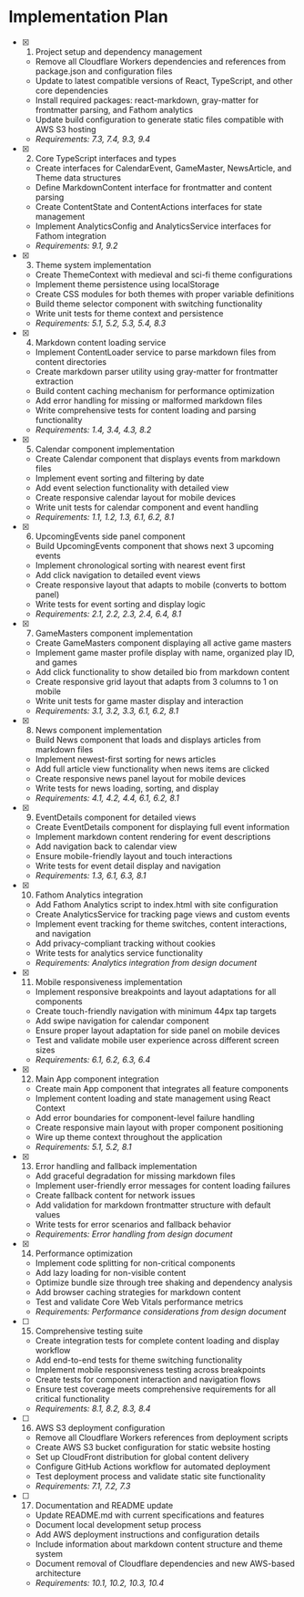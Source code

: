 # Implementation Plan

- [x] 1. Project setup and dependency management
  - Remove all Cloudflare Workers dependencies and references from package.json and configuration files
  - Update to latest compatible versions of React, TypeScript, and other core dependencies
  - Install required packages: react-markdown, gray-matter for frontmatter parsing, and Fathom analytics
  - Update build configuration to generate static files compatible with AWS S3 hosting
  - _Requirements: 7.3, 7.4, 9.3, 9.4_

- [x] 2. Core TypeScript interfaces and types
  - Create interfaces for CalendarEvent, GameMaster, NewsArticle, and Theme data structures
  - Define MarkdownContent interface for frontmatter and content parsing
  - Create ContentState and ContentActions interfaces for state management
  - Implement AnalyticsConfig and AnalyticsService interfaces for Fathom integration
  - _Requirements: 9.1, 9.2_

- [x] 3. Theme system implementation
  - Create ThemeContext with medieval and sci-fi theme configurations
  - Implement theme persistence using localStorage
  - Create CSS modules for both themes with proper variable definitions
  - Build theme selector component with switching functionality
  - Write unit tests for theme context and persistence
  - _Requirements: 5.1, 5.2, 5.3, 5.4, 8.3_

- [x] 4. Markdown content loading service
  - Implement ContentLoader service to parse markdown files from content directories
  - Create markdown parser utility using gray-matter for frontmatter extraction
  - Build content caching mechanism for performance optimization
  - Add error handling for missing or malformed markdown files
  - Write comprehensive tests for content loading and parsing functionality
  - _Requirements: 1.4, 3.4, 4.3, 8.2_

- [x] 5. Calendar component implementation
  - Create Calendar component that displays events from markdown files
  - Implement event sorting and filtering by date
  - Add event selection functionality with detailed view
  - Create responsive calendar layout for mobile devices
  - Write unit tests for calendar component and event handling
  - _Requirements: 1.1, 1.2, 1.3, 6.1, 6.2, 8.1_

- [x] 6. UpcomingEvents side panel component
  - Build UpcomingEvents component that shows next 3 upcoming events
  - Implement chronological sorting with nearest event first
  - Add click navigation to detailed event views
  - Create responsive layout that adapts to mobile (converts to bottom panel)
  - Write tests for event sorting and display logic
  - _Requirements: 2.1, 2.2, 2.3, 2.4, 6.4, 8.1_

- [x] 7. GameMasters component implementation
  - Create GameMasters component displaying all active game masters
  - Implement game master profile display with name, organized play ID, and games
  - Add click functionality to show detailed bio from markdown content
  - Create responsive grid layout that adapts from 3 columns to 1 on mobile
  - Write unit tests for game master display and interaction
  - _Requirements: 3.1, 3.2, 3.3, 6.1, 6.2, 8.1_

- [x] 8. News component implementation
  - Build News component that loads and displays articles from markdown files
  - Implement newest-first sorting for news articles
  - Add full article view functionality when news items are clicked
  - Create responsive news panel layout for mobile devices
  - Write tests for news loading, sorting, and display
  - _Requirements: 4.1, 4.2, 4.4, 6.1, 6.2, 8.1_

- [x] 9. EventDetails component for detailed views
  - Create EventDetails component for displaying full event information
  - Implement markdown content rendering for event descriptions
  - Add navigation back to calendar view
  - Ensure mobile-friendly layout and touch interactions
  - Write tests for event detail display and navigation
  - _Requirements: 1.3, 6.1, 6.3, 8.1_

- [x] 10. Fathom Analytics integration
  - Add Fathom Analytics script to index.html with site configuration
  - Create AnalyticsService for tracking page views and custom events
  - Implement event tracking for theme switches, content interactions, and navigation
  - Add privacy-compliant tracking without cookies
  - Write tests for analytics service functionality
  - _Requirements: Analytics integration from design document_

- [x] 11. Mobile responsiveness implementation
  - Implement responsive breakpoints and layout adaptations for all components
  - Create touch-friendly navigation with minimum 44px tap targets
  - Add swipe navigation for calendar component
  - Ensure proper layout adaptation for side panel on mobile devices
  - Test and validate mobile user experience across different screen sizes
  - _Requirements: 6.1, 6.2, 6.3, 6.4_

- [x] 12. Main App component integration
  - Create main App component that integrates all feature components
  - Implement content loading and state management using React Context
  - Add error boundaries for component-level failure handling
  - Create responsive main layout with proper component positioning
  - Wire up theme context throughout the application
  - _Requirements: 5.1, 5.2, 8.1_

- [x] 13. Error handling and fallback implementation
  - Add graceful degradation for missing markdown files
  - Implement user-friendly error messages for content loading failures
  - Create fallback content for network issues
  - Add validation for markdown frontmatter structure with default values
  - Write tests for error scenarios and fallback behavior
  - _Requirements: Error handling from design document_

- [x] 14. Performance optimization
  - Implement code splitting for non-critical components
  - Add lazy loading for non-visible content
  - Optimize bundle size through tree shaking and dependency analysis
  - Add browser caching strategies for markdown content
  - Test and validate Core Web Vitals performance metrics
  - _Requirements: Performance considerations from design document_

- [ ] 15. Comprehensive testing suite
  - Create integration tests for complete content loading and display workflow
  - Add end-to-end tests for theme switching functionality
  - Implement mobile responsiveness testing across breakpoints
  - Create tests for component interaction and navigation flows
  - Ensure test coverage meets comprehensive requirements for all critical functionality
  - _Requirements: 8.1, 8.2, 8.3, 8.4_

- [ ] 16. AWS S3 deployment configuration
  - Remove all Cloudflare Workers references from deployment scripts
  - Create AWS S3 bucket configuration for static website hosting
  - Set up CloudFront distribution for global content delivery
  - Configure GitHub Actions workflow for automated deployment
  - Test deployment process and validate static site functionality
  - _Requirements: 7.1, 7.2, 7.3_

- [ ] 17. Documentation and README update
  - Update README.md with current specifications and features
  - Document local development setup process
  - Add AWS deployment instructions and configuration details
  - Include information about markdown content structure and theme system
  - Document removal of Cloudflare dependencies and new AWS-based architecture
  - _Requirements: 10.1, 10.2, 10.3, 10.4_